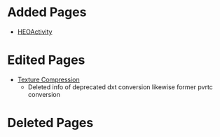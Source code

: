 # Added Pages
- [HEOActivity](https://vrhikky.github.io/VketCloudSDK_Documents/9.3/ja/HEOComponents/HEOActivity.html)

# Edited Pages
- [Texture Compression](https://vrhikky.github.io/VketCloudSDK_Documents/9.3/heoexporter/he_TextureCompression.html)
    - Deleted info of deprecated dxt conversion likewise former pvrtc conversion
    
# Deleted Pages

